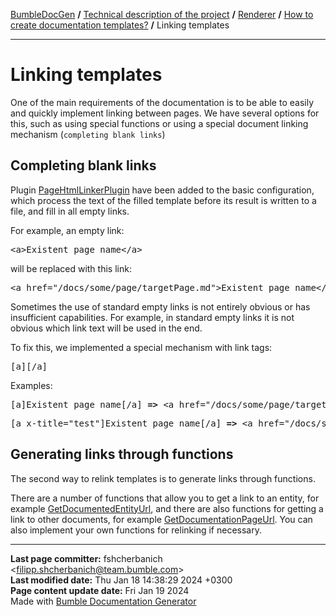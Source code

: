 [BumbleDocGen](../../../README.md) **/**
[Technical description of the project](../../readme.md) **/**
[Renderer](../readme.md) **/**
[How to create documentation templates?](readme.md) **/**
Linking templates

---


# Linking templates

One of the main requirements of the documentation is to be able to easily and quickly implement linking between pages.
We have several options for this, such as using special functions or using a special document linking mechanism (`completing blank links`)

## Completing blank links

Plugin [PageHtmlLinkerPlugin](classes/PageHtmlLinkerPlugin.md) have been added to the basic configuration,
which process the text of the filled template before its result is written to a file, and fill in all empty links.

For example, an empty link:

<pre>&lt;a&gt;Existent page name&lt;/a&gt;</pre>

will be replaced with this link:

<pre>&lt;a href=&quot;/docs/some/page/targetPage.md&quot;&gt;Existent page name&lt;/a&gt;</pre>

Sometimes the use of standard empty links is not entirely obvious or has insufficient capabilities. For example, in standard empty links it is not obvious which link text will be used in the end.

To fix this, we implemented a special mechanism with link tags: <pre>&#91;a&#93;&#91;/a&#93;</pre>

Examples:

<pre>&#91;a&#93;Existent page name&#91;/a&#93; <b>=></b> &lt;a href=&quot;/docs/some/page/targetPage.md&quot;&gt;Existent page name&lt;/a&gt;</pre>

<pre>&#91;a x-title="test"&#93;Existent page name&#91;/a&#93; <b>=></b> &lt;a href=&quot;/docs/some/page/targetPage.md&quot;&gt;test&lt;/a&gt;</pre>


## Generating links through functions

The second way to relink templates is to generate links through functions.

There are a number of functions that allow you to get a link to an entity, for example [GetDocumentedEntityUrl](classes/GetDocumentedEntityUrl.md), and there are also functions for getting a link to other documents, for example [GetDocumentationPageUrl](classes/GetDocumentationPageUrl.md).
You can also implement your own functions for relinking if necessary.

---

**Last page committer:** fshcherbanich &lt;filipp.shcherbanich@team.bumble.com&gt;<br>**Last modified date:**   Thu Jan 18 14:38:29 2024 +0300<br>**Page content update date:** Fri Jan 19 2024<br>Made with [Bumble Documentation Generator](https://github.com/bumble-tech/bumble-doc-gen/blob/master/docs/README.md)